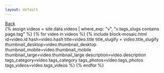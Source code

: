```yaml
---
layout: default
---
```


<div class="back-link-container"><a href="#" id="back-link">Back</a></div>
<div class="grid tag {{ page.url | slugify: 'pretty' }}">
    {% assign videos = site.data.videos | where_exp: "v", "v.tags_slugs contains page.tag" %}
    {% for video in videos %}
        {% include block-mosaic.html
            id=video.id
            hash=video.hash
            title=video.title
            title_slugify = video.title_slugify
            thumbnail_desktop=video.thumbnail_desktop
            thumbnail_mobile=video.thumbnail_mobile
            thumbnail_large=video.thumbnail_large
            description=video.description
            tags_category=video.tags_category
            tags_photos=video.tags_photos
            tags_videos=video.tags_videos %}
    {% endfor %}
</div>
